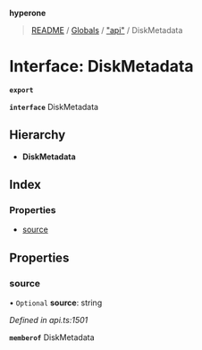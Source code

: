 **hyperone**

> [README](../README.md) / [Globals](../globals.md) / ["api"](../modules/_api_.md) / DiskMetadata

# Interface: DiskMetadata

**`export`** 

**`interface`** DiskMetadata

## Hierarchy

* **DiskMetadata**

## Index

### Properties

* [source](_api_.diskmetadata.md#source)

## Properties

### source

• `Optional` **source**: string

*Defined in api.ts:1501*

**`memberof`** DiskMetadata
